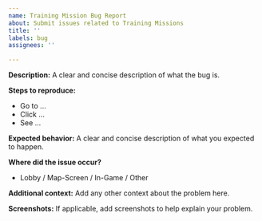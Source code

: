 ```yaml
---
name: Training Mission Bug Report
about: Submit issues related to Training Missions
title: ''
labels: bug
assignees: ''

---
```


**Description:**
A clear and concise description of what the bug is.

**Steps to reproduce:**
- Go to ...
- Click ...
- See ...

**Expected behavior:**
A clear and concise description of what you expected to happen.

**Where did the issue occur?**
- Lobby / Map-Screen / In-Game / Other

**Additional context:**
Add any other context about the problem here.

**Screenshots:**
If applicable, add screenshots to help explain your problem.
